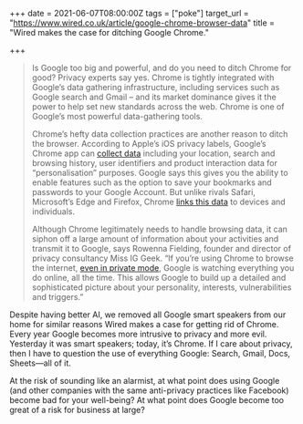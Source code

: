+++
date = 2021-06-07T08:00:00Z
tags = ["poke"]
target_url = "https://www.wired.co.uk/article/google-chrome-browser-data"
title = "Wired makes the case for ditching Google Chrome."

+++
> Is Google too big and powerful, and do you need to ditch Chrome for good? Privacy experts say yes. Chrome is tightly integrated with Google’s data gathering infrastructure, including services such as Google search and Gmail – and its market dominance gives it the power to help set new standards across the web. Chrome is one of Google’s most powerful data-gathering tools.
>
> Chrome’s hefty data collection practices are another reason to ditch the browser. According to Apple’s iOS privacy labels, Google’s Chrome app can [collect data](https://www.wired.co.uk/article/google-app-gmail-chrome-data) including your location, search and browsing history, user identifiers and product interaction data for “personalisation” purposes. Google says this gives you the ability to enable features such as the option to save your bookmarks and passwords to your Google Account. But unlike rivals Safari, Microsoft’s Edge and Firefox, Chrome [links this data](https://www.forbes.com/sites/zakdoffman/2021/03/20/stop-using-google-chrome-on-apple-iphone-12-pro-max-ipad-and-macbook-pro/?sh=6fcd69ad4d08) to devices and individuals.
>
> Although Chrome legitimately needs to handle browsing data, it can siphon off a large amount of information about your activities and transmit it to Google, says Rowenna Fielding, founder and director of privacy consultancy Miss IG Geek. “If you’re using Chrome to browse the internet, [even in private mode](https://www.businessinsider.com/google-lawsuit-incognito-mode-user-data-privacy-can-continue-judge?utm_source=feedburner&utm_medium=feed&utm_campaign=Feed%3A+businessinsider%2Fwarroom+%28War+Room%29&r=US&IR=T), Google is watching everything you do online, all the time. This allows Google to build up a detailed and sophisticated picture about your personality, interests, vulnerabilities and triggers.”

Despite having better AI, we removed all Google smart speakers from our home for similar reasons Wired makes a case for getting rid of Chrome. Every year Google becomes more intrusive to privacy and more evil. Yesterday it was smart speakers; today, it’s Chrome. If I care about privacy, then I have to question the use of everything Google: Search, Gmail, Docs, Sheets—all of it. 

At the risk of sounding like an alarmist, at what point does using Google (and other companies with the same anti-privacy practices like Facebook) become bad for your well-being? At what point does Google become too great of a risk for business at large?
